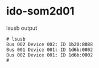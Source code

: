 # ido-som2d01

lsusb output

```
# lsusb 
Bus 002 Device 002: ID 1b20:8888
Bus 001 Device 001: ID 1d6b:0002
Bus 002 Device 001: ID 1d6b:0002
# 
```
